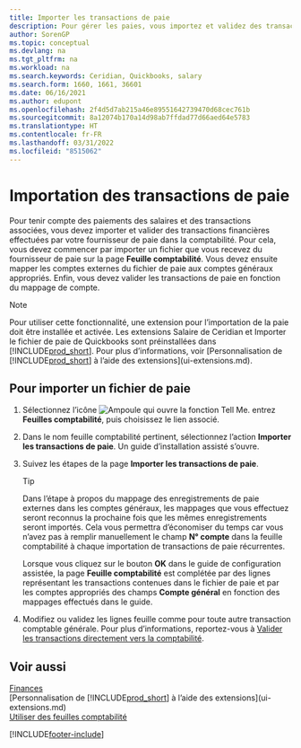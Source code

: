 ```yaml
---
title: Importer les transactions de paie
description: Pour gérer les paies, vous importez et validez des transactions financières de votre fournisseur de paie dans la comptabilité, en utilisant une extension de paie telle que Ceridian.
author: SorenGP
ms.topic: conceptual
ms.devlang: na
ms.tgt_pltfrm: na
ms.workload: na
ms.search.keywords: Ceridian, Quickbooks, salary
ms.search.form: 1660, 1661, 36601
ms.date: 06/16/2021
ms.author: edupont
ms.openlocfilehash: 2f4d5d7ab215a46e89551642739470d68cec761b
ms.sourcegitcommit: 8a12074b170a14d98ab7ffdad77d66aed64e5783
ms.translationtype: HT
ms.contentlocale: fr-FR
ms.lasthandoff: 03/31/2022
ms.locfileid: "8515062"
---
```

# <a name="importing-payroll-transactions"></a>Importation des transactions de paie

Pour tenir compte des paiements des salaires et des transactions associées, vous devez importer et valider des transactions financières effectuées par votre fournisseur de paie dans la comptabilité. Pour cela, vous devez commencer par importer un fichier que vous recevez du fournisseur de paie sur la page **Feuille comptabilité**. Vous devez ensuite mapper les comptes externes du fichier de paie aux comptes généraux appropriés. Enfin, vous devez valider les transactions de paie en fonction du mappage de compte.

> [!NOTE]  
> Pour utiliser cette fonctionnalité, une extension pour l’importation de la paie doit être installée et activée. Les extensions Salaire de Ceridian et Importer le fichier de paie de Quickbooks sont préinstallées dans [!INCLUDE[prod_short](includes/prod_short.md)]. Pour plus d’informations, voir [Personnalisation de [!INCLUDE[prod_short](includes/prod_short.md)] à l’aide des extensions](ui-extensions.md).

## <a name="to-import-a-payroll-file"></a>Pour importer un fichier de paie

1. Sélectionnez l’icône ![Ampoule qui ouvre la fonction Tell Me.](media/ui-search/search_small.png "Dites-moi ce que vous voulez faire") entrez **Feuilles comptabilité**, puis choisissez le lien associé.
2. Dans le nom feuille comptabilité pertinent, sélectionnez l’action **Importer les transactions de paie**. Un guide d’installation assisté s’ouvre.
3. Suivez les étapes de la page **Importer les transactions de paie**.

    > [!TIP]  
    >   Dans l’étape à propos du mappage des enregistrements de paie externes dans les comptes généraux, les mappages que vous effectuez seront reconnus la prochaine fois que les mêmes enregistrements seront importés. Cela vous permettra d’économiser du temps car vous n’avez pas à remplir manuellement le champ **N° compte** dans la feuille comptabilité à chaque importation de transactions de paie récurrentes.   

    Lorsque vous cliquez sur le bouton **OK** dans le guide de configuration assistée, la page **Feuille comptabilité** est complétée par des lignes représentant les transactions contenues dans le fichier de paie et par les comptes appropriés des champs **Compte général** en fonction des mappages effectués dans le guide.
4. Modifiez ou validez les lignes feuille comme pour toute autre transaction comptable générale. Pour plus d’informations, reportez-vous à [Valider les transactions directement vers la comptabilité](finance-how-post-transactions-directly.md).   

## <a name="see-also"></a>Voir aussi

[Finances](finance.md)  
[Personnalisation de [!INCLUDE[prod_short](includes/prod_short.md)] à l’aide des extensions](ui-extensions.md)  
[Utiliser des feuilles comptabilité](ui-work-general-journals.md)  


[!INCLUDE[footer-include](includes/footer-banner.md)]